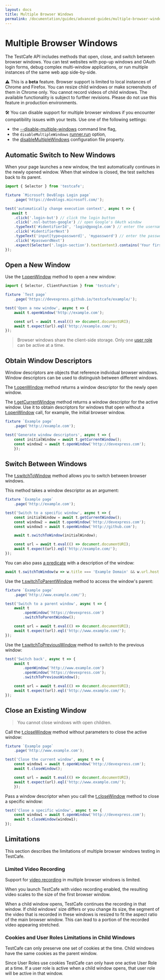 ```yaml
---
layout: docs
title: Multiple Browser Windows
permalink: /documentation/guides/advanced-guides/multiple-browser-windows.html
---
```

# Multiple Browser Windows

The TestCafe API includes methods that open, close, and switch between browser windows. You can test websites with pop-up windows and OAuth login forms, debug complex multi-window applications, or run multiple instances of the same web app side-by-side.

⚠ This is a **beta** feature. Browser support is limited to local instances of Chrome and Firefox. You can resize child windows or make screenshots of them in Chrome only. You cannot record videos of child windows. The available functionality is subject to further revisions. Please do not use this feature in production environments.

️🛠️ You can disable support for multiple browser windows if you encounter compatibility issues with your tests. Use one of the following settings:

* the [--disable-multiple-windows](../../reference/command-line-interface.md#--disable-multiple-windows) command line flag,
* the `disableMultipleWindows` [runner.run](../../reference/testcafe-api/runner/run.md) option,
* the [disableMultipleWindows](../../reference/configuration-file.md#disablemultiplewindows) configuration file property.

## Automatic Switch to New Windows

When your page launches a new window, the test automatically continues in the newly opened window. When that window is closed, the test switches back to its parent.

```js
import { Selector } from 'testcafe';

fixture `Microsoft DevBlogs Login page`
    .page('https://devblogs.microsoft.com/');

test('automatically change execution context', async t => {
   await t
    .click('.login-but') // click the login button
    .click('.nsl-button-google') // open Google's OAuth window
    .typeText('#identifierId', 'login@google.com') // enter the username
    .click('#identifierNext')
    .typeText('input[type=password]', 'mypassword') // enter the password
    .click('#passwordNext')
    .expect(Selector('.login-section').textContent).contains('Your first name');  // you're logged in!
});

```

## Open a New Window

Use the [t.openWindow](../../reference/test-api/testcontroller/openwindow.md) method to open a new window:

```js
import { Selector, ClientFunction } from 'testcafe';

fixture `Test page`
    .page('https://devexpress.github.io/testcafe/example/');

test('Open a new window', async t => {
    await t.openWindow('http://example.com');

    const url = await t.eval(() => document.documentURI);
    await t.expect(url).eql('http://example.com/');
});
```

>Browser windows share the client-side storage. Only one [user role](https://devexpress.github.io/testcafe/documentation/guides/advanced-guides/authentication.html#user-roles) can be active at a time.

## Obtain Window Descriptors

Window descriptors are objects that reference individual browser windows. Window descriptors can be used to distinguish between different windows.

The [t.openWindow](../../reference/test-api/testcontroller/openwindow.md) method returns a window descriptor for the newly open window.

The [t.getCurrentWindow](../../reference/test-api/testcontroller/getcurrentwindow.md) method returns a window descriptor for the active window. Use it to obtain descriptors for windows that open without a [t.openWindow](../../reference/test-api/testcontroller/openwindow.md) call, for example, the initial browser window.

```js
fixture `Example page`
    .page('http://example.com');

test('Generate window descriptors', async t => {
    const initialWindow = await t.getCurrentWindow();
    const window2 = await t.openWindow('http://devexpress.com');
    });
```

## Switch Between Windows

The [t.switchToWindow](../../reference/test-api/testcontroller/switchtowindow.md) method allows you to switch between browser windows.

This method takes a window descriptor as an argument:

```js
fixture `Example page`
    .page('http://example.com');

test('Switch to a specific window', async t => {
    const initialWindow = await t.getCurrentWindow();
    const window2 = await t.openWindow('http://devexpress.com');
    const window3 = await t.openWindow('http://github.com');

    await t.switchToWindow(initialWindow);

    const url = await t.eval(() => document.documentURI);
    await t.expect(url).eql('http://example.com/');
});
```

You can also pass [a predicate](../../reference/test-api/testcontroller/switchtowindow.md#tswitchtowindowpredicate) with a description of the window:

```js
await t.switchToWindow(w => w.title === 'Example Domain' && w.url.host === 'example.com');
```

Use the [t.switchToParentWindow](../../reference/test-api/testcontroller/switchtoparentwindow.md) method to access the window's parent:

```js
fixture `Example page`
    .page('http://www.example.com/');

test('Switch to a parent window', async t => {
    await t
        .openWindow('https://devexpress.com')
        .switchToParentWindow();

    const url = await t.eval(() => document.documentURI);
    await t.expect(url).eql('http://www.example.com/');
});
```

Use the [t.switchToPreviousWindow](../../reference/test-api/testcontroller/switchtopreviouswindow.md) method to switch to the previous window:

```js
test('Switch back', async t => {
    await t
        .openWindow('http://www.example.com')
        .openWindow('https://devexpress.com');
        .switchToPreviousWindow();

    const url = await t.eval(() => document.documentURI);
    await t.expect(url).eql('http://www.example.com/');
});
```

## Close an Existing Window

>You cannot close windows with open children.

Call the [t.closeWindow](../../reference/test-api/testcontroller/closewindow.md) method without parameters to close the active window:

```js
fixture `Example page`
    .page('http://www.example.com');

test('Close the current window', async t => {
    const window1 = await t.openWindow('http://devexpress.com');
    await t.closeWindow();

    const url = await t.eval(() => document.documentURI);
    await t.expect(url).eql('http://www.example.com/');
    });

```

Pass a window descriptor when you call the [t.closeWindow](../../reference/test-api/testcontroller/closewindow.md) method to close a specific window:

```js
test('Close a specific window', async t => {
    const window1 = await t.openWindow('http://devexpress.com');
    await t.closeWindow(window1);
});
```

## Limitations

This section describes the limitations of multiple browser windows testing in TestCafe.

### Limited Video Recording

Support for [video recording](./screenshots-and-videos.md) in multiple browser windows is limited.

When you launch TestCafe with video recording enabled, the resulting video scales to the size of the first browser window.

When a child window opens, TestCafe continues the recording in that window. If child windows' size differs or you change its size, the segment of the video that is recorded in these windows is resized to fit the aspect ratio of the main browser window. This can lead to a portion of the recorded video appearing stretched.

### Cookies and User Roles Limitations in Child Windows

TestCafe can only preserve one set of cookies at the time. Child windows have the same cookies as the parent window.

Since User Roles use cookies TestCafe can only have one active User Role at a time. If a user role is active when a child window opens, that user role will be active in that window. 